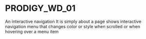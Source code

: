 # PRODIGY_WD_01
An interactive navigation
It is simply about a page shows interactive navigation menu that changes color or style when scrolled or when hovering over a menu item
